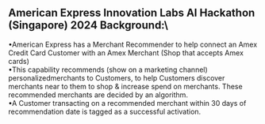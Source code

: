 ## American Express Innovation Labs AI Hackathon (Singapore) 2024 Background:\
•American Express has a Merchant Recommender to help connect an Amex Credit Card Customer with an Amex Merchant (Shop that accepts Amex cards)\
•This capability recommends (show on a marketing channel) personalizedmerchants to Customers, to help Customers discover merchants near to them to shop & increase spend on merchants. These recommended merchants are decided by an algorithm.\
•A Customer transacting on a recommended merchant within 30 days of recommendation date is tagged as a successful activation.
